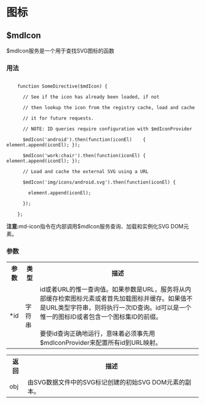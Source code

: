 <h1>图标</h1>
<h2>$mdIcon</h2>
<p>$mdIcon服务是一个用于查找SVG图标的函数</p>
<h3>用法</h3>
<code>
	function SomeDirective($mdIcon) {<br/>
	  // See if the icon has already been loaded, if not<br/>
	  // then lookup the icon from the registry cache, load and cache<br/>
	  // it for future requests.<br/>
	  // NOTE: ID queries require configuration with $mdIconProvider<br/>
	  $mdIcon('android').then(function(iconEl)    { element.append(iconEl); });<br/>
	  $mdIcon('work:chair').then(function(iconEl) { element.append(iconEl); });<br/>
	  // Load and cache the external SVG using a URL<br/>
	  $mdIcon('img/icons/android.svg').then(function(iconEl) {<br/>
	    element.append(iconEl);<br/>
	  });<br/>
	};
</code>

<p>
	<strong>注意:</strong>md-icon指令在内部调用$mdIcon服务查询、加载和实例化SVG DOM元素。
</p>
<h3>参数</h3>
<table>
	<tr>
		<th>参数</th>
		<th>类型</th>
		<th>描述</th>
	</tr>
	<tr>
		<td>*id</td>
		<td>字符串</td>
		<td>id或者URL的惟一查询值。如果参数是URL，服务将从内部缓存检索图标元素或者首先加载图标并缓存。如果值不是URL类型字符串，则将执行一次ID查询。id可以是一个惟一的图标ID或者包含一个图标集ID的前缀。<br><br>
		要使id查询正确地运行，意味着必须事先用$mdIconProvider来配置所有id到URL映射。
		</td>
	</tr>
</table>
<table>
	<tr>
		<th>返回</th>
		<th>描述</th>
	</tr>
	<tr>
		<td>obj</td>
		<td>由SVG数据文件中的SVG标记创建的初始SVG DOM元素的副本。</td>
	</tr>
</table>
